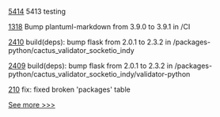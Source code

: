 
[5414](https://github.com/hyperledger/besu/pull/5414) 5413 testing

[1318](https://github.com/hyperledger/besu-docs/pull/1318) Bump plantuml-markdown from 3.9.0 to 3.9.1 in /CI

[2410](https://github.com/hyperledger/cacti/pull/2410) build(deps): bump flask from 2.0.1 to 2.3.2 in /packages-python/cactus_validator_socketio_indy

[2409](https://github.com/hyperledger/cacti/pull/2409) build(deps): bump flask from 2.0.1 to 2.3.2 in /packages-python/cactus_validator_socketio_indy/validator-python

[210](https://github.com/hyperledger/aries-framework-javascript-ext/pull/210) fix: fixed broken 'packages' table


[See more >>>](https://start-here.hyperledger.org/pull-requests)
